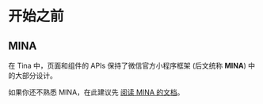 # 开始之前

## MINA
在 Tina 中，页面和组件的 APIs 保持了微信官方小程序框架 (后文统称 **MINA**) 中的大部分设计。

如果你还不熟悉 MINA，在此建议先 [阅读 MINA 的文档](https://mp.weixin.qq.com/debug/wxadoc/dev/framework/MINA.html)。
